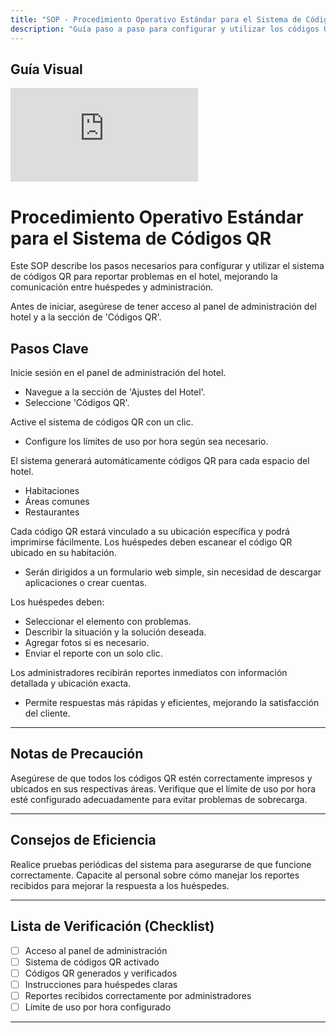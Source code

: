 ```yaml
---
title: "SOP · Procedimiento Operativo Estándar para el Sistema de Códigos QR"
description: "Guía paso a paso para configurar y utilizar los códigos QR en el hotel, mejorando la comunicación con los huéspedes"
---
```


## Guía Visual

<iframe
  className="w-full aspect-video rounded-xl"
  src="https://www.loom.com/embed/cd19b228d133400e8531ab876d950887"
  title="Sistema de códigos QR en el hotel"
  frameBorder="0"
  allow="accelerometer; autoplay; clipboard-write; encrypted-media; gyroscope; picture-in-picture"
  allowFullScreen
></iframe>

# Procedimiento Operativo Estándar para el Sistema de Códigos QR

Este SOP describe los pasos necesarios para configurar y utilizar el sistema de códigos QR para reportar problemas en el hotel, mejorando la comunicación entre huéspedes y administración.

<Note>
Antes de iniciar, asegúrese de tener acceso al panel de administración del hotel y a la sección de 'Códigos QR'.
</Note>

## Pasos Clave

<Steps titleSize="h3">
  <Step title="Paso 1 · Acceder al Panel de Administración" icon="eye" iconType="solid" stepNumber={1}>
    Inicie sesión en el panel de administración del hotel.
    <ul>
      <li>Navegue a la sección de 'Ajustes del Hotel'.</li>
      <li>Seleccione 'Códigos QR'.</li>
    </ul>
  </Step>

  <Step title="Paso 2 · Activar el Sistema de Códigos QR" icon="check-circle" iconType="solid" stepNumber={2}>
    Active el sistema de códigos QR con un clic.
    <ul>
      <li>Configure los límites de uso por hora según sea necesario.</li>
    </ul>
  </Step>

  <Step title="Paso 3 · Generar Códigos QR" icon="qrcode" iconType="solid" stepNumber={3}>
    El sistema generará automáticamente códigos QR para cada espacio del hotel.
    <ul>
      <li>Habitaciones</li>
      <li>Áreas comunes</li>
      <li>Restaurantes</li>
    </ul>
    <Tip>
    Cada código QR estará vinculado a su ubicación específica y podrá imprimirse fácilmente.
    </Tip>
  </Step>

  <Step title="Paso 4 · Instrucciones para los Huéspedes" icon="users" iconType="solid" stepNumber={4}>
    Los huéspedes deben escanear el código QR ubicado en su habitación.
    <ul>
      <li>Serán dirigidos a un formulario web simple, sin necesidad de descargar aplicaciones o crear cuentas.</li>
    </ul>
  </Step>

  <Step title="Paso 5 · Reportar Problemas" icon="clipboard-list" iconType="solid" stepNumber={5}>
    Los huéspedes deben:
    <ul>
      <li>Seleccionar el elemento con problemas.</li>
      <li>Describir la situación y la solución deseada.</li>
      <li>Agregar fotos si es necesario.</li>
      <li>Enviar el reporte con un solo clic.</li>
    </ul>
  </Step>

  <Step title="Paso 6 · Recepción de Reportes por Administradores" icon="bell" iconType="solid" stepNumber={6}>
    Los administradores recibirán reportes inmediatos con información detallada y ubicación exacta.
    <ul>
      <li>Permite respuestas más rápidas y eficientes, mejorando la satisfacción del cliente.</li>
    </ul>
  </Step>
</Steps>

---

## Notas de Precaución

<Warning>
Asegúrese de que todos los códigos QR estén correctamente impresos y ubicados en sus respectivas áreas.
</Warning>

<Warning>
Verifique que el límite de uso por hora esté configurado adecuadamente para evitar problemas de sobrecarga.
</Warning>

---

## Consejos de Eficiencia

<Tip>
Realice pruebas periódicas del sistema para asegurarse de que funcione correctamente.
</Tip>

<Tip>
Capacite al personal sobre cómo manejar los reportes recibidos para mejorar la respuesta a los huéspedes.
</Tip>

---

## Lista de Verificación (Checklist)

- [ ] Acceso al panel de administración
- [ ] Sistema de códigos QR activado
- [ ] Códigos QR generados y verificados
- [ ] Instrucciones para huéspedes claras
- [ ] Reportes recibidos correctamente por administradores
- [ ] Límite de uso por hora configurado

---
